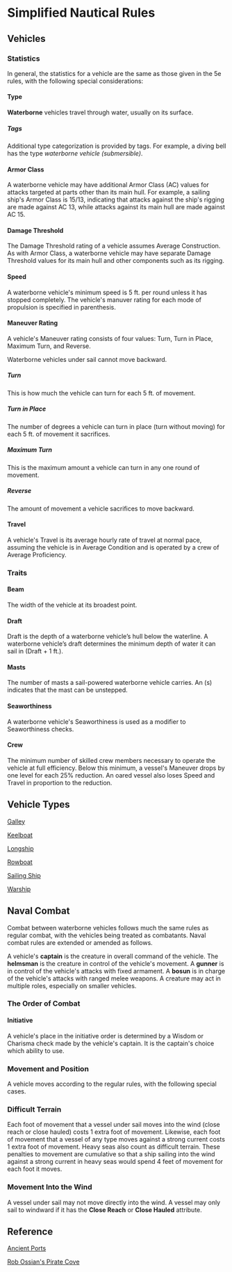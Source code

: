 # Simplified Nautical Rules

## Vehicles

### Statistics

In general, the statistics for a vehicle are the same as those given in the 5e rules, with the following special considerations:

#### Type

**Waterborne** vehicles travel through water, usually on its surface.

##### Tags

Additional type categorization is provided by tags. For example, a diving bell has the type _waterborne vehicle (submersible)_.

#### Armor Class

A waterborne vehicle may have additional Armor Class (AC) values for attacks targeted at parts other than its main hull. For example, a sailing ship's Armor Class is 15/13, indicating that attacks against the ship's rigging are made against AC 13, while attacks against its main hull are made against AC 15.

#### Damage Threshold

The Damage Threshold rating of a vehicle assumes Average Construction. As with Armor Class, a waterborne vehicle may have separate Damage Threshold values for its main hull and other components such as its rigging.

#### Speed

A waterborne vehicle's minimum speed is 5 ft. per round unless it has stopped completely. The vehicle's manuver rating for each mode of propulsion is specified in parenthesis. 

#### Maneuver Rating

A vehicle's Maneuver rating consists of four values: Turn, Turn in Place, Maximum Turn, and Reverse.

Waterborne vehicles under sail cannot move backward.  

##### Turn

This is how much the vehicle can turn for each 5 ft. of movement.  

##### Turn in Place

The number of degrees a vehicle can turn in place (turn without moving) for each 5 ft. of movement it sacrifices.

##### Maximum Turn

This is the maximum amount a vehicle can turn in any one round of movement.

##### Reverse

The amount of movement a vehicle sacrifices to move backward.

#### Travel

A vehicle's Travel is its average hourly rate of travel at normal pace, assuming the vehicle is in Average Condition and is operated by a crew of Average Proficiency.

### Traits

#### Beam

The width of the vehicle at its broadest point.

#### Draft

Draft is the depth of a waterborne vehicle’s hull below the waterline. A waterborne vehicle’s draft determines the minimum depth of water it can sail in (Draft + 1 ft.).

#### Masts

The number of masts a sail-powered waterborne vehicle carries. An (s) indicates that the mast can be unstepped.

#### Seaworthiness

A waterborne vehicle's Seaworthiness is used as a modifier to Seaworthiness checks.

#### Crew

The minimum number of skilled crew members necessary to operate the vehicle at full efficiency. Below this minimum, a vessel's Maneuver drops by one level for each 25% reduction. An oared vessel also loses Speed and Travel in proportion to the reduction.  

## Vehicle Types

[Galley](Galley.md)

[Keelboat](Keelboat.md)

[Longship](Longship.md)

[Rowboat](Rowboat.md)

[Sailing Ship](SailingShip.md)

[Warship](Warship.md)

## Naval Combat

Combat between waterborne vehicles follows much the same rules as regular combat, with the vehicles being treated as combatants. Naval combat rules are extended or amended as follows.

A vehicle's **captain** is the creature in overall command of the vehicle. The **helmsman** is the creature in control of the vehicle's movement. A **gunner** is in control of the vehicle's attacks with fixed armament. A **bosun** is in charge of the vehicle's attacks with ranged melee weapons. A creature may act in multiple roles, especially on smaller vehicles.

### The Order of Combat

#### Initiative

A vehicle's place in the initiative order is determined by a Wisdom or Charisma check made by the vehicle's captain. It is the captain's choice which ability to use.

### Movement and Position

A vehicle moves according to the regular rules, with the following special cases.

### Difficult Terrain

Each foot of movement that a vessel under sail moves into the wind (close reach or close hauled) costs 1 extra foot of movement. Likewise, each foot of movement that a vessel of any type moves against a strong current costs 1 extra foot of movement. Heavy seas also count as difficult terrain. These penalties to movement are cumulative so that a ship sailing into the wind against a strong current in heavy seas would spend 4 feet of movement for each foot it moves.

### Movement Into the Wind

A vessel under sail may not move directly into the wind. A vessel may only sail to windward if it has the **Close Reach** or **Close Hauled** attribute.

## Reference

[Ancient Ports](http://www.ancientportsantiques.com)

[Rob Ossian's Pirate Cove](http://www.thepirateking.com/index.htm)